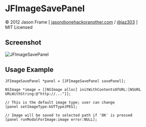 # JFImageSavePanel

&copy; 2012 Jason Frame [ [jason@onehackoranother.com](mailto:jason@onehackoranother.com) / [@jaz303](http://twitter.com/jaz303) ]  
MIT Licensed

## Screenshot

![JFImageSavePanel](https://github.com/sebj/JFImageSavePanel/raw/master/screenshot.png)

## Usage Example

    JFImageSavePanel *panel = [JFImageSavePanel savePanel];
    
    NSImage *image = [[NSImage alloc] initWithContentsOfURL:[NSURL URLWithString:@"http://..."]];
    
    // This is the default image type; user can change
    [panel setImageType:kUTTypeJPEG];
    
    // Image will be saved to selected path if 'OK' is pressed
    [panel runModalForImage:image error:NULL];
